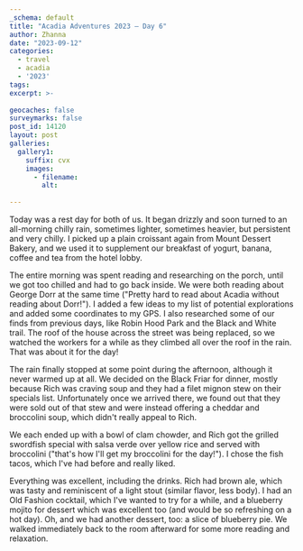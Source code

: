 ```yaml
---
_schema: default
title: "Acadia Adventures 2023 – Day 6"
author: Zhanna
date: "2023-09-12"
categories: 
  - travel
  - acadia
  - '2023'
tags:
excerpt: >-
  
geocaches: false
surveymarks: false
post_id: 14120
layout: post
galleries:
  gallery1:
    suffix: cvx
    images:
      - filename: 
        alt:
    
---
```


Today was a rest day for both of us. It began drizzly and soon turned to an all-morning chilly rain, sometimes lighter, sometimes heavier, but persistent and very chilly. I picked up a plain croissant again from Mount Dessert Bakery, and we used it to supplement our breakfast of yogurt, banana, coffee and tea from the hotel lobby. 

The entire morning was spent reading and researching on the porch, until we got too chilled and had to go back inside. We were both reading about George Dorr at the same time ("Pretty hard to read about Acadia without reading about Dorr!"). I added a few ideas to my list of potential explorations and added some coordinates to my GPS. I also researched some of our finds from previous days, like Robin Hood Park and the Black and White trail. The roof of the house across the street was being replaced, so we watched the workers for a while as they climbed all over the roof in the rain. That was about it for the day! 

The rain finally stopped at some point during the afternoon, although it never warmed up at all. We decided on the Black Friar for dinner, mostly because Rich was craving soup and they had a filet mignon stew on their specials list. Unfortunately once we arrived there, we found out that they were sold out of that stew and were instead offering a cheddar and broccolini soup, which didn't really appeal to Rich. 

We each ended up with a bowl of clam chowder, and Rich got the grilled swordfish special with salsa verde over yellow rice and served with broccolini ("that's how I'll get my broccolini for the day!"). I chose the fish tacos, which I've had before and really liked. 

Everything was excellent, including the drinks. Rich had brown ale, which was tasty and reminiscent of a light stout (similar flavor, less body). I had an Old Fashion cocktail, which I've wanted to try for a while, and a blueberry mojito for dessert which was excellent too (and would be so refreshing on a hot day). Oh, and we had another dessert, too: a slice of blueberry pie. We walked immediately back to the room afterward for some more reading and relaxation.